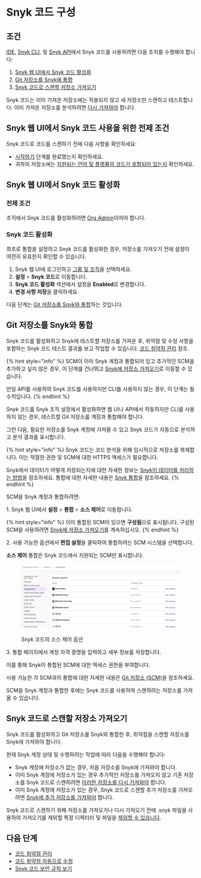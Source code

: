 # Snyk 코드 구성

## 조건

[IDE](../../scm-ide-and-ci-cd-integrations/snyk-ide-plugins-and-extensions/), [Snyk CLI](../../snyk-cli/scan-and-maintain-projects-using-the-cli/snyk-cli-for-snyk-code/), 및 [Snyk API](../../snyk-api/)에서 Snyk 코드를 사용하려면 다음 조치를 수행해야 합니다:

1. [Snyk 웹 UI에서 Snyk 코드 활성화](configure-snyk-code.md#enable-snyk-code-in-snyk-web-ui)
2. [Git 저장소를 Snyk에 통합](configure-snyk-code.md#integrate-git-repository-with-snyk)
3. [Snyk 코드로 스캔할 저장소 가져오기](configure-snyk-code.md#import-repositories-to-scan-with-snyk-code)

Snyk 코드는 이미 가져온 저장소에는 적용되지 않고 새 저장소만 스캔하고 테스트합니다. 이미 가져온 저장소를 분석하려면 [다시 가져와야](import-project-with-snyk-code.md#re-import-repository-to-snyk) 합니다.

## Snyk 웹 UI에서 Snyk 코드 사용을 위한 전제 조건

Snyk 코드로 코드를 스캔하기 전에 다음 사항을 확인하세요:

* [시작하기](../../getting-started/) 단계를 완료했는지 확인하세요.
* 귀하의 저장소에는 [지원되는 언어 및 플랫폼의 코드가 포함되어 있는지](../../supported-languages-package-managers-and-frameworks/) 확인하세요.

## Snyk 웹 UI에서 Snyk 코드 활성화

### 전제 조건

조직에서 Snyk 코드를 활성화하려면 [Org Admin](../../snyk-admin/user-roles/pre-defined-roles.md)이어야 합니다.

### Snyk 코드 활성화

최초로 통합을 설정하고 Snyk 코드를 활성화한 경우, 저장소를 가져오기 전에 설정이 여전히 유효한지 확인할 수 있습니다.

1. Snyk 웹 UI에 로그인하고 [그룹 및 조직](../../snyk-admin/groups-and-organizations/)을 선택하세요.
2. **설정** > **Snyk 코드**로 이동합니다.
3. **Snyk 코드 활성화** 섹션에서 설정을 **Enabled**로 변경합니다.
4. **변경 사항 저장**을 클릭하세요.

다음 단계는 [Git 저장소를 Snyk와 통합](configure-snyk-code.md#integrate-git-repository-with-snyk)하는 것입니다.

## Git 저장소를 Snyk와 통합

Snyk 코드를 활성화하고 Snyk에 테스트할 저장소를 가져온 후, 취약점 및 수정 사항을 포함하는 Snyk 코드 테스트 결과를 보고 작업할 수 있습니다. [코드 취약점 관리](manage-code-vulnerabilities/) 참조.

{% hint style="info" %}
SCM이 이미 Snyk 계정과 통합되어 있고 추가적인 SCM을 추가하고 싶지 않은 경우, 이 단계를 건너뛰고 [Snyk에 저장소 가져오기](import-project-with-snyk-code.md)로 이동할 수 있습니다.

만일 API를 사용하여 Snyk 코드를 사용하지만 CLI를 사용하지 않는 경우, 이 단계는 필수적입니다.
{% endhint %}

Snyk 코드를 Snyk 조직 설정에서 활성화하면 웹 UI나 API에서 작동하지만 CLI를 사용하지 않는 경우, 테스트할 Git 저장소를 계정과 통합해야 합니다.

그런 다음, 필요한 저장소를 Snyk 계정에 가져올 수 있고 Snyk 코드가 자동으로 분석하고 분석 결과를 표시합니다.

{% hint style="info" %}
Snyk 코드는 코드 분석을 위해 임시적으로 저장소를 복제합니다. 이는 적절한 권한 및 SCM에 대한 HTTPS 액세스가 필요합니다.

Snyk에서 데이터가 어떻게 저장되는지에 대한 자세한 정보는 [Snyk이 데이터를 처리하는 방법](../../working-with-snyk/how-snyk-handles-your-data.md)을 참조하세요. 통합에 대한 자세한 내용은 [Snyk 통합](../../integrate-with-snyk/)을 참조하세요.
{% endhint %}

SCM을 Snyk 계정과 통합하려면:

1\. Snyk 웹 UI에서 **설정** > **통합** > **소스 제어**로 이동합니다.

{% hint style="info" %}
이미 통합된 SCM이 있으면 **구성됨**으로 표시됩니다. 구성된 SCM을 사용하려면 [Snyk에 저장소 가져오기](import-project-with-snyk-code.md)를 계속하십시오.
{% endhint %}

2\. 사용 가능한 옵션에서 **편집 설정**을 클릭하여 통합하려는 SCM 시스템을 선택합니다.

**소스 제어** 통합은 Snyk 코드에서 지원되는 SCM만 표시합니다.

<figure><img src="../../.gitbook/assets/snyk_code_source_control_options.png" alt="Snyk 코드의 소스 제어 옵션"><figcaption><p>Snyk 코드의 소스 제어 옵션</p></figcaption></figure>

3\. 통합 페이지에서 계정 자격 증명을 입력하고 세부 정보를 저장합니다.

이를 통해 Snyk이 통합된 SCM에 대한 액세스 권한을 부여합니다.

사용 가능한 각 SCM과의 통합에 대한 자세한 내용은 [Git 저장소 (SCM)](../../scm-ide-and-ci-cd-integrations/snyk-scm-integrations/)을 참조하세요.

SCM을 Snyk 계정과 통합한 후에는 Snyk 코드를 사용하여 스캔하려는 저장소를 가져올 수 있습니다.

## Snyk 코드로 스캔할 저장소 가져오기

Snyk 코드를 활성화하고 Git 저장소를 Snyk와 통합한 후, 취약점을 스캔할 저장소를 Snyk에 가져와야 합니다.

현재 Snyk 계정 상태 및 수행하려는 작업에 따라 다음을 수행해야 합니다:

* Snyk 계정에 저장소가 없는 경우, 처음 저장소를 Snyk에 가져와야 합니다.
* 이미 Snyk 계정에 저장소가 있는 경우 추가적인 저장소를 가져오지 않고 기존 저장소를 Snyk 코드로 스캔하려면 [이러한 저장소를 다시 가져와야](import-project-with-snyk-code.md#re-import-repository-to-snyk) 합니다.
* 이미 Snyk 계정에 저장소가 있는 경우, Snyk 코드로 스캔할 추가 저장소를 가져오려면 [Snyk에 추가 저장소를 가져와야](import-project-with-snyk-code.md) 합니다.

Snyk 코드로 스캔하기 위해 저장소를 가져오거나 다시 가져오기 전에 .snyk 파일을 사용하여 가져오기를 제외할 특정 디렉터리 및 파일을 [제외할 수 있습니다](../import-project-repository/exclude-directories-and-files-from-project-import.md).

## 다음 단계

* [코드 취약점 관리](manage-code-vulnerabilities/)
* [코드 취약점 자동으로 수정](manage-code-vulnerabilities/fix-code-vulnerabilities-automatically.md)
* [Snyk 코드 보안 규칙 보기](snyk-code-security-rules/)

